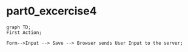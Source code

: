 # part0_excercise4
```mermaid
graph TD;
First Action;

Form-->Input --> Save --> Browser sends User Input to the server;
```
